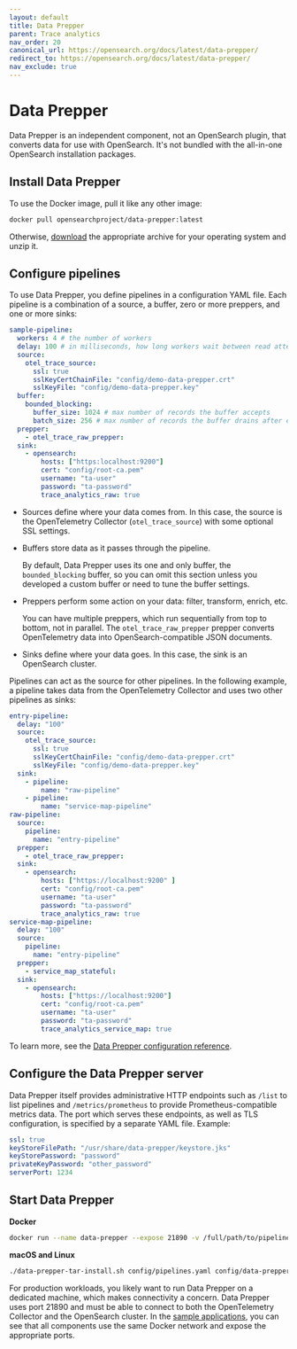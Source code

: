 ```yaml
---
layout: default
title: Data Prepper
parent: Trace analytics
nav_order: 20
canonical_url: https://opensearch.org/docs/latest/data-prepper/
redirect_to: https://opensearch.org/docs/latest/data-prepper/
nav_exclude: true
---
```


# Data Prepper

Data Prepper is an independent component, not an OpenSearch plugin, that converts data for use with OpenSearch. It's not bundled with the all-in-one OpenSearch installation packages.


## Install Data Prepper

To use the Docker image, pull it like any other image:

```bash
docker pull opensearchproject/data-prepper:latest
```

Otherwise, [download](https://opensearch.org/downloads.html) the appropriate archive for your operating system and unzip it.


## Configure pipelines

To use Data Prepper, you define pipelines in a configuration YAML file. Each pipeline is a combination of a source, a buffer, zero or more preppers, and one or more sinks:

```yml
sample-pipeline:
  workers: 4 # the number of workers
  delay: 100 # in milliseconds, how long workers wait between read attempts
  source:
    otel_trace_source:
      ssl: true
      sslKeyCertChainFile: "config/demo-data-prepper.crt"
      sslKeyFile: "config/demo-data-prepper.key"
  buffer:
    bounded_blocking:
      buffer_size: 1024 # max number of records the buffer accepts
      batch_size: 256 # max number of records the buffer drains after each read
  prepper:
    - otel_trace_raw_prepper:
  sink:
    - opensearch:
        hosts: ["https:localhost:9200"]
        cert: "config/root-ca.pem"
        username: "ta-user"
        password: "ta-password"
        trace_analytics_raw: true
```

- Sources define where your data comes from. In this case, the source is the OpenTelemetry Collector (`otel_trace_source`) with some optional SSL settings.

- Buffers store data as it passes through the pipeline.

  By default, Data Prepper uses its one and only buffer, the `bounded_blocking` buffer, so you can omit this section unless you developed a custom buffer or need to tune the buffer settings.

- Preppers perform some action on your data: filter, transform, enrich, etc.

  You can have multiple preppers, which run sequentially from top to bottom, not in parallel. The `otel_trace_raw_prepper` prepper converts OpenTelemetry data into OpenSearch-compatible JSON documents.

- Sinks define where your data goes. In this case, the sink is an OpenSearch cluster.

Pipelines can act as the source for other pipelines. In the following example, a pipeline takes data from the OpenTelemetry Collector and uses two other pipelines as sinks:

```yml
entry-pipeline:
  delay: "100"
  source:
    otel_trace_source:
      ssl: true
      sslKeyCertChainFile: "config/demo-data-prepper.crt"
      sslKeyFile: "config/demo-data-prepper.key"
  sink:
    - pipeline:
        name: "raw-pipeline"
    - pipeline:
        name: "service-map-pipeline"
raw-pipeline:
  source:
    pipeline:
      name: "entry-pipeline"
  prepper:
    - otel_trace_raw_prepper:
  sink:
    - opensearch:
        hosts: ["https://localhost:9200" ]
        cert: "config/root-ca.pem"
        username: "ta-user"
        password: "ta-password"
        trace_analytics_raw: true
service-map-pipeline:
  delay: "100"
  source:
    pipeline:
      name: "entry-pipeline"
  prepper:
    - service_map_stateful:
  sink:
    - opensearch:
        hosts: ["https://localhost:9200"]
        cert: "config/root-ca.pem"
        username: "ta-user"
        password: "ta-password"
        trace_analytics_service_map: true
```

To learn more, see the [Data Prepper configuration reference]({{site.url}}{{site.baseurl}}/monitoring-plugins/trace/data-prepper-reference/).

## Configure the Data Prepper server
Data Prepper itself provides administrative HTTP endpoints such as `/list` to list pipelines and `/metrics/prometheus` to provide Prometheus-compatible metrics data. The port which serves these endpoints, as well as TLS configuration, is specified by a separate YAML file. Example:

```yml
ssl: true
keyStoreFilePath: "/usr/share/data-prepper/keystore.jks"
keyStorePassword: "password"
privateKeyPassword: "other_password"
serverPort: 1234
```

## Start Data Prepper

**Docker**

```bash
docker run --name data-prepper --expose 21890 -v /full/path/to/pipelines.yaml:/usr/share/data-prepper/pipelines.yaml -v /full/path/to/data-prepper-config.yaml:/usr/share/data-prepper/data-prepper-config.yaml opensearchproject/opensearch-data-prepper:latest
```

**macOS and Linux**

```bash
./data-prepper-tar-install.sh config/pipelines.yaml config/data-prepper-config.yaml
```

For production workloads, you likely want to run Data Prepper on a dedicated machine, which makes connectivity a concern. Data Prepper uses port 21890 and must be able to connect to both the OpenTelemetry Collector and the OpenSearch cluster. In the [sample applications](https://github.com/opensearch-project/Data-Prepper/tree/main/examples), you can see that all components use the same Docker network and expose the appropriate ports.
